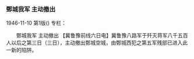 ### 鄄城我军  主动撤出

1946-11-10
第1版()
专栏：

　　鄄城我军
    主动撤出
    【冀鲁豫前线六日电】冀鲁豫八路军于歼灭蒋军八千五百人以后之第三日（三日），主动撤出鄄城空城，由鄄城西犯之第五军残部已进入此一新的陷阱。
